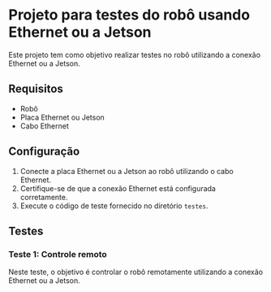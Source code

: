 
# Projeto para testes do robô usando Ethernet ou a Jetson

Este projeto tem como objetivo realizar testes no robô utilizando a conexão Ethernet ou a Jetson. 

## Requisitos

- Robô
- Placa Ethernet ou Jetson
- Cabo Ethernet

## Configuração

1. Conecte a placa Ethernet ou a Jetson ao robô utilizando o cabo Ethernet.
2. Certifique-se de que a conexão Ethernet está configurada corretamente.
3. Execute o código de teste fornecido no diretório `testes`.

## Testes

### Teste 1: Controle remoto

Neste teste, o objetivo é controlar o robô remotamente utilizando a conexão Ethernet ou a Jetson. 

